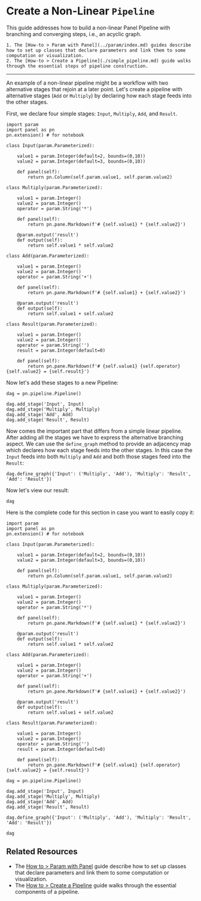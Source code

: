 # Create a Non-Linear `Pipeline`

This guide addresses how to build a non-linear Panel Pipeline with branching and converging steps, i.e., an acyclic graph.

```{admonition} Prerequisites
1. The [How-to > Param with Panel](../param/index.md) guides describe how to set up classes that declare parameters and link them to some computation or visualization.
2. The [How-to > Create a Pipeline](./simple_pipeline.md) guide walks through the essential steps of pipeline construction.
```

---

An example of a non-linear pipeline might be a workflow with two alternative stages that rejoin at a later point. Let's create a pipeline with alternative stages (`Add` or `Multiply`) by declaring how each stage feeds into the other stages.

First, we declare four simple stages: `Input`, `Multiply`, `Add`, and `Result`.

```{pyodide}
import param
import panel as pn
pn.extension() # for notebook

class Input(param.Parameterized):

    value1 = param.Integer(default=2, bounds=(0,10))
    value2 = param.Integer(default=3, bounds=(0,10))

    def panel(self):
        return pn.Column(self.param.value1, self.param.value2)

class Multiply(param.Parameterized):

    value1 = param.Integer()
    value2 = param.Integer()
    operator = param.String('*')

    def panel(self):
        return pn.pane.Markdown(f'# {self.value1} * {self.value2}')

    @param.output('result')
    def output(self):
        return self.value1 * self.value2

class Add(param.Parameterized):

    value1 = param.Integer()
    value2 = param.Integer()
    operator = param.String('+')

    def panel(self):
        return pn.pane.Markdown(f'# {self.value1} + {self.value2}')

    @param.output('result')
    def output(self):
        return self.value1 + self.value2

class Result(param.Parameterized):

    value1 = param.Integer()
    value2 = param.Integer()
    operator = param.String('')
    result = param.Integer(default=0)

    def panel(self):
        return pn.pane.Markdown(f'# {self.value1} {self.operator} {self.value2} = {self.result}')
```

Now let's add these stages to a new Pipeline:

```{pyodide}
dag = pn.pipeline.Pipeline()

dag.add_stage('Input', Input)
dag.add_stage('Multiply', Multiply)
dag.add_stage('Add', Add)
dag.add_stage('Result', Result)
```

Now comes the important part that differs from a simple linear pipeline. After adding all the stages we have to express the alternative branching aspect. We can use the `define_graph` method to provide an adjacency map which declares how each stage feeds into the other stages. In this case the `Input` feeds into both `Multiply` and `Add` and both those stages feed into the `Result`:

```{pyodide}
dag.define_graph({'Input': ('Multiply', 'Add'), 'Multiply': 'Result', 'Add': 'Result'})
```

Now let's view our result:

```{pyodide}
dag
```

Here is the complete code for this section in case you want to easily copy it:

```{pyodide}
import param
import panel as pn
pn.extension() # for notebook

class Input(param.Parameterized):

    value1 = param.Integer(default=2, bounds=(0,10))
    value2 = param.Integer(default=3, bounds=(0,10))

    def panel(self):
        return pn.Column(self.param.value1, self.param.value2)

class Multiply(param.Parameterized):

    value1 = param.Integer()
    value2 = param.Integer()
    operator = param.String('*')

    def panel(self):
        return pn.pane.Markdown(f'# {self.value1} * {self.value2}')

    @param.output('result')
    def output(self):
        return self.value1 * self.value2

class Add(param.Parameterized):

    value1 = param.Integer()
    value2 = param.Integer()
    operator = param.String('+')

    def panel(self):
        return pn.pane.Markdown(f'# {self.value1} + {self.value2}')

    @param.output('result')
    def output(self):
        return self.value1 + self.value2

class Result(param.Parameterized):

    value1 = param.Integer()
    value2 = param.Integer()
    operator = param.String('')
    result = param.Integer(default=0)

    def panel(self):
        return pn.pane.Markdown(f'# {self.value1} {self.operator} {self.value2} = {self.result}')

dag = pn.pipeline.Pipeline()

dag.add_stage('Input', Input)
dag.add_stage('Multiply', Multiply)
dag.add_stage('Add', Add)
dag.add_stage('Result', Result)

dag.define_graph({'Input': ('Multiply', 'Add'), 'Multiply': 'Result', 'Add': 'Result'})

dag
```


## Related Resources
- The [How to > Param with Panel](../param/index.md) guide describe how to set up classes that declare parameters and link them to some computation or visualization.
- The [How to > Create a Pipeline](./simple_pipeline.md) guide walks through the essential components of a pipeline.
